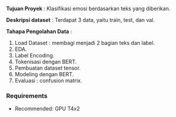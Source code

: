 **Tujuan Proyek** : Klasifikasi emosi berdasarkan teks yang diberikan.

**Deskripsi dataset** : Terdapat 3 data, yaitu train, test, dan val.

**Tahapa Pengolahan Data** :
1. Load Dataset : membagi menjadi 2 bagian teks dan label.
2. EDA.
3. Label Encoding.
4. Tokenisasi dengan BERT.
5. Pembuatan dataset tensor.
6. Modeling dengan BERT.
7. Evaluasi : confusion matrix.

### Requirements
- Recommended: GPU T4x2 
